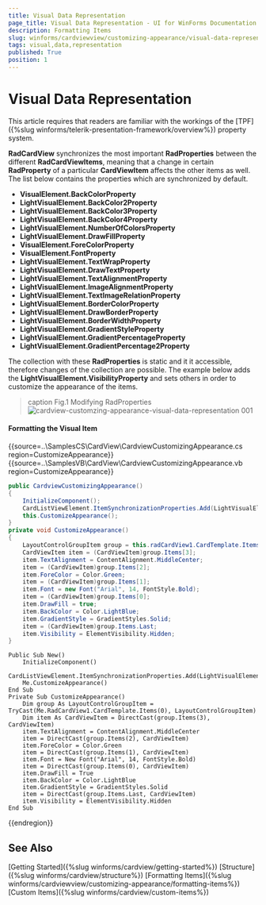 ```yaml
---
title: Visual Data Representation
page_title: Visual Data Representation - UI for WinForms Documentation
description: Formatting Items
slug: winforms/cardviewview/customizing-appearance/visual-data-representation
tags: visual,data,representation
published: True
position: 1
---
```


# Visual Data Representation

This article requires that readers are familiar with the workings of the [TPF]({%slug winforms/telerik-presentation-framework/overview%}) property system.

__RadCardView__ synchronizes the most important __RadProperties__ between the different __RadCardViewItems__, meaning that a change in certain __RadProperty__ of a particular __CardViewItem__ affects the other items as well. The list below contains the properties which are synchronized by default.

* __VisualElement.BackColorProperty__
* __LightVisualElement.BackColor2Property__
* __LightVisualElement.BackColor3Property__
* __LightVisualElement.BackColor4Property__
* __LightVisualElement.NumberOfColorsProperty__
* __LightVisualElement.DrawFillProperty__
* __VisualElement.ForeColorProperty__
* __VisualElement.FontProperty__
* __LightVisualElement.TextWrapProperty__
* __LightVisualElement.DrawTextProperty__
* __LightVisualElement.TextAlignmentProperty__
* __LightVisualElement.ImageAlignmentProperty__
* __LightVisualElement.TextImageRelationProperty__
* __LightVisualElement.BorderColorProperty__
* __LightVisualElement.DrawBorderProperty__
* __LightVisualElement.BorderWidthProperty__
* __LightVisualElement.GradientStyleProperty__
* __LightVisualElement.GradientPercentageProperty__
* __LightVisualElement.GradientPercentage2Property__ 

The collection with these __RadProperties__ is static and it it accessible, therefore changes of the collection are possible. The example below adds the __LightVisualElement.VisibilityProperty__ and sets others in order to customize the appearance of the items.

>caption Fig.1 Modifying RadProperties
![cardview-customzing-appearance-visual-data-representation 001](images/cardview-customizing-appearance-visual-data-representation001.png)

#### Formatting the Visual Item

{{source=..\SamplesCS\CardView\CardviewCustomizingAppearance.cs region=CustomizeAppearance}} 
{{source=..\SamplesVB\CardView\CardviewCustomizingAppearance.vb region=CustomizeAppearance}} 

````C#
public CardviewCustomizingAppearance()
{
    InitializeComponent();
    CardListViewElement.ItemSynchronizationProperties.Add(LightVisualElement.VisibilityProperty);
    this.CustomizeAppearance();
}
private void CustomizeAppearance()
{
    LayoutControlGroupItem group = this.radCardView1.CardTemplate.Items[0] as LayoutControlGroupItem;
    CardViewItem item = (CardViewItem)group.Items[3];
    item.TextAlignment = ContentAlignment.MiddleCenter;
    item = (CardViewItem)group.Items[2];
    item.ForeColor = Color.Green;
    item = (CardViewItem)group.Items[1];
    item.Font = new Font("Arial", 14, FontStyle.Bold);
    item = (CardViewItem)group.Items[0];
    item.DrawFill = true;
    item.BackColor = Color.LightBlue;
    item.GradientStyle = GradientStyles.Solid;
    item = (CardViewItem)group.Items.Last;
    item.Visibility = ElementVisibility.Hidden;
}

````
````VB.NET
Public Sub New()
    InitializeComponent()
    CardListViewElement.ItemSynchronizationProperties.Add(LightVisualElement.VisibilityProperty)
    Me.CustomizeAppearance()
End Sub
Private Sub CustomizeAppearance()
    Dim group As LayoutControlGroupItem = TryCast(Me.RadCardView1.CardTemplate.Items(0), LayoutControlGroupItem)
    Dim item As CardViewItem = DirectCast(group.Items(3), CardViewItem)
    item.TextAlignment = ContentAlignment.MiddleCenter
    item = DirectCast(group.Items(2), CardViewItem)
    item.ForeColor = Color.Green
    item = DirectCast(group.Items(1), CardViewItem)
    item.Font = New Font("Arial", 14, FontStyle.Bold)
    item = DirectCast(group.Items(0), CardViewItem)
    item.DrawFill = True
    item.BackColor = Color.LightBlue
    item.GradientStyle = GradientStyles.Solid
    item = DirectCast(group.Items.Last, CardViewItem)
    item.Visibility = ElementVisibility.Hidden
End Sub

````

{{endregion}} 

## See Also

[Getting Started]({%slug winforms/cardview/getting-started%})
[Structure]({%slug winforms/cardview/structure%})
[Formatting Items]({%slug winforms/cardviewview/customizing-appearance/formatting-items%})
[Custom Items]({%slug winforms/cardview/custom-items%})

